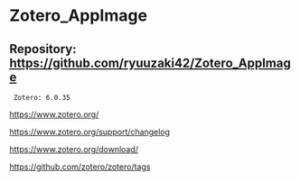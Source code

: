 # Zotero_AppImage

## Repository: https://github.com/ryuuzaki42/Zotero_AppImage
     Zotero: 6.0.35

https://www.zotero.org/

https://www.zotero.org/support/changelog

https://www.zotero.org/download/

https://github.com/zotero/zotero/tags
